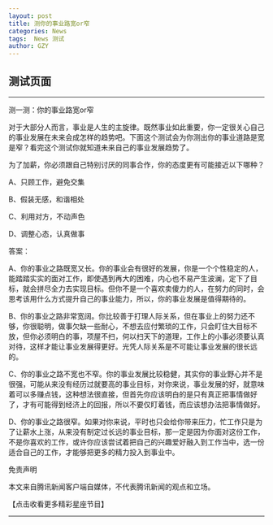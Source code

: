 ```yaml
---
layout: post
title: 测你的事业路宽or窄
categories: News
tags:  News 测试
author: GZY
---
```


##  测试页面

*****

测一测：你的事业路宽or窄

对于大部分人而言，事业是人生的主旋律。既然事业如此重要，你一定很关心自己的事业发展在未来会成怎样的趋势吧。下面这个测试会为你测出你的事业道路是宽是窄？看完这个测试你就知道未来自己的事业发展趋势了。

为了加薪，你必须跟自己特别讨厌的同事合作，你的态度更有可能接近以下哪种？

A、只顾工作，避免交集

B、假装无感，和谐相处

C、利用对方，不动声色

D、调整心态，认真做事

答案：

A、你的事业之路既宽又长。你的事业会有很好的发展，你是一个个性稳定的人，能踏踏实实的面对工作，即使遇到再大的困难，内心也不易产生波澜，定下了目标，就会拼尽全力去实现目标。但你不是一个喜欢卖傻力的人，在努力的同时，会思考该用什么方式提升自己的事业能力，所以，你的事业发展是值得期待的。

B、你的事业之路非常宽阔。你比较善于打理人际关系，但在事业上的努力还不够，你很聪明，做事欠缺一些耐心，不想去应付繁琐的工作，只会盯住大目标不放，但你必须明白的事，项屋不扫，何以扫天下的道理，工作上的小事必须要认真对待，这样才能让事业发展得更好。光凭人际关系是不可能让事业发展的很长远的。

C、你的事业之路不宽也不窄。你的事业发展比较稳健，其实你的事业野心并不是很强，可能从来没有经历过就要高的事业目标，对你来说，事业发展的好，就意味着可以多赚点钱，这种想法很直接，但首先你应该明白的是只有真正把事情做好了，才有可能得到经济上的回报，所以不要仅盯着钱，而应该想办法把事情做好。

D、你的事业之路很窄。如果对你来说，平时也只会给你带来压力，忙工作只是为了让薪水上涨，从来没有制定过长远的事业目标，那一定是因为你面对这份工作，不是你喜欢的工作，或许你应该尝试着把自己的兴趣爱好融入到工作当中，选一份适合自己的工作，才能够把更多的精力投入到事业中。

免责声明

本文来自腾讯新闻客户端自媒体，不代表腾讯新闻的观点和立场。

【点击收看更多精彩星座节目】

*****